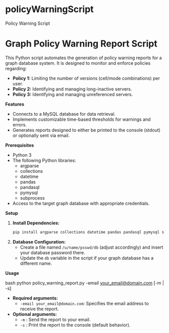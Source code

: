 # policyWarningScript
Policy Warning Script

# Graph Policy Warning Report Script

This Python script automates the generation of policy warning reports for a graph database system. It is designed to monitor and enforce policies regarding:

* **Policy 1:** Limiting the number of versions (cell/mode combinations) per user.
* **Policy 2:** Identifying and managing long-inactive servers.
* **Policy 3:** Identifying and managing unreferenced servers.

**Features**

* Connects to a MySQL database for data retrieval.
* Implements customizable time-based thresholds for warnings and errors.
* Generates reports designed to either be printed to the console (stdout) or optionally sent via email.

**Prerequisites**

* Python 3 
* The following Python libraries:
    * argparse
    * collections
    * datetime
    * pandas
    * pandasql
    * pymysql 
    * subprocess
* Access to the target graph database with appropriate credentials.

**Setup**

1. **Install Dependencies:**
   ```bash
   pip install argparse collections datetime pandas pandasql pymysql subprocess
   
2. **Database Configuration:**
   * Create a file named `/u/name/psswd/db` (adjust accordingly) and insert your database password there.
   * Update the `db` variable in the script if your graph database has a different name.

**Usage**

bash
python policy_warning_report.py -email your_email@domain.com [-m | -s] 


* **Required arguments:**
   * `-email your_email@domain.com`: Specifies the email address to receive the report.
* **Optional arguments:**
   * `-m` : Send the report to your email.
   * `-s` : Print the report to the console (default behavior).


